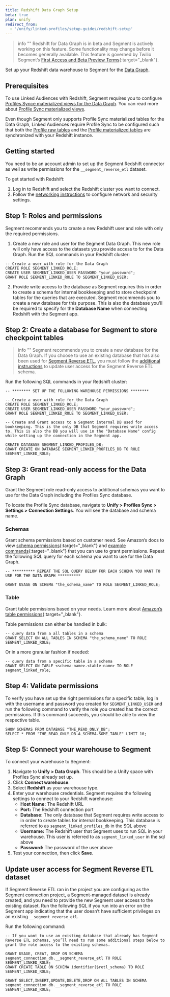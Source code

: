 ```yaml
---
title: Redshift Data Graph Setup
beta: true
plan: unify
redirect_from:
  - '/unify/linked-profiles/setup-guides/redshift-setup'
---
```


> info ""
> Redshift for Data Graph is in beta and Segment is actively working on this feature. Some functionality may change before it becomes generally available. This feature is governed by Twilio Segment’s [First Access and Beta Preview Terms](https://www.twilio.com/en-us/legal/tos){:target="_blank"}.

Set up your Redshift data warehouse to Segment for the [Data Graph](/docs/unify/data-graph/).

## Prerequisites

To use Linked Audiences with Redshift, Segment requires you to configure [Profiles Synce materialized views for the Data Graph](/docs/unify/data-graph/#prerequisites). You can read more about [Profile Sync materialized views](/docs/unify/profiles-sync/tables/#tables-segment-materializes).  

Even though Segment only supports Profile Sync materialized tables for the Data Graph, Linked Audiences require Profile Sync to be configured such that both the [Profile raw tables](/docs/unify/profiles-sync/tables/#profile-raw-tables) and the [Profile materialized tables](/docs/unify/profiles-sync/tables/#tables-segment-materializes) are synchronized with your Redshift instance.

## Getting started 

You need to be an account admin to set up the Segment Redshift connector as well as write permissions for the `__segment_reverse_etl` dataset.

To get started with Redshift:
1. Log in to Redshift and select the Redshift cluster you want to connect. 
2. Follow the [networking instructions](/docs/connections/storage/catalog/redshift/#networking) to configure network and security settings.

## Step 1: Roles and permissions
Segment recommends you to create a new Redshift user and role with only the required permissions.

1. Create a new role and user for the Segment Data Graph. This new role will only have access to the datasets you provide access to for the Data Graph. Run the SQL commands in your Redshift cluster:

  ```
  -- Create a user with role for the Data Graph
  CREATE ROLE SEGMENT_LINKED_ROLE;
  CREATE USER SEGMENT_LINKED_USER PASSWORD "your_password";
  GRANT ROLE SEGMENT_LINKED_ROLE TO SEGMENT_LINKED_USER;
  ```

2. Provide write access to the database as Segment requires this in order to create a schema for internal bookkeeping and to store checkpoint tables for the queries that are executed. Segment recommends you to create a new database for this purpose. This is also the database you'll be required to specify for the **Database Name** when connecting Redshift with the Segment app.

## Step 2: Create a database for Segment to store checkpoint tables

> info ""
> Segment recommends you to create a new database for the Data Graph. If you choose to use an existing database that has also been used for [Segment Reverse ETL](/docs/connections/reverse-etl/), you must follow the [additional instructions](#update-user-access-for-segment-reverse-etl-schema) to update user access for the Segment Reverse ETL schema.

Run the following SQL commands in your Redshift cluster:

```
-- ******** SET UP THE FOLLOWING WAREHOUSE PERMISSIONS ********

-- Create a user with role for the Data Graph
CREATE ROLE SEGMENT_LINKED_ROLE;
CREATE USER SEGMENT_LINKED_USER PASSWORD "your_password";
GRANT ROLE SEGMENT_LINKED_ROLE TO SEGMENT_LINKED_USER;

-- Create and Grant access to a Segment internal DB used for bookkeeping. This is the only DB that Segment requires write access to. This is also the DB you will use in the "Database Name" config while setting up the connection in the Segment app.

CREATE DATABASE SEGMENT_LINKED_PROFILES_DB;
GRANT CREATE ON DATABASE SEGMENT_LINKED_PROFILES_DB TO ROLE SEGMENT_LINKED_ROLE;
```

## Step 3: Grant read-only access for the Data Graph
Grant the Segment role read-only access to additional schemas you want to use for the Data Graph including the Profiles Sync database. 

To locate the Profile Sync database, navigate to **Unify > Profiles Sync > Settings > Connection Settings**. You will see the database and schema name. 

### Schemas
Grant schema permissions based on customer need. See Amazon’s docs to view [schema permissions](https://docs.aws.amazon.com/redshift/latest/dg/r_GRANT.html){:target="_blank"} and [example commands](https://docs.aws.amazon.com/redshift/latest/dg/r_GRANT-examples.html){:target="_blank"} that you can use to grant permissions. Repeat the following SQL query for each schema you want to use for the Data Graph.

```
-- ********** REPEAT THE SQL QUERY BELOW FOR EACH SCHEMA YOU WANT TO USE FOR THE DATA GRAPH **********

GRANT USAGE ON SCHEMA "the_schema_name" TO ROLE SEGMENT_LINKED_ROLE;
```

### Table
Grant table permissions based on your needs. Learn more about [Amazon’s table permissions](https://docs.aws.amazon.com/redshift/latest/dg/r_GRANT.html){:target="_blank"}.

Table permissions can either be handled in bulk:
```
-- query data from a all tables in a schema
GRANT SELECT ON ALL TABLES IN SCHEMA "the_schema_name" TO ROLE SEGMENT_LINKED_ROLE;
```

Or in a more granular fashion if needed: 
```
-- query data from a specific table in a schema
GRANT SELECT ON TABLE <schema-name>.<table-name> TO ROLE segment_linked_role;
```

## Step 4: Validate permissions
To verify you have set up the right permissions for a specific table, log in with the username and password you created for `SEGMENT_LINKED_USER` and run the following command to verify the role you created has the correct permissions. If this command succeeds, you should be able to view the respective table.

```
SHOW SCHEMAS FROM DATABASE "THE_READ_ONLY_DB";
SELECT * FROM "THE_READ_ONLY_DB.A_SCHEMA.SOME_TABLE" LIMIT 10;
```

## Step 5: Connect your warehouse to Segment
To connect your warehouse to Segment:
1. Navigate to **Unify > Data Graph**. This should be a Unify space with Profiles Sync already set up.
2. Click **Connect warehouse**.
3. Select **Redshift** as your warehouse type.
4. Enter your warehouse credentials. Segment requires the following settings to connect to your Redshift warehouse:
   * **Host Name:** The Redshift URL
   * **Port:** The Redshift connection port
   * **Database:** The only database that Segment requires write access to in order to create tables for internal bookkeeping. This database is referred to as `segment_linked_profiles_db` in the SQL above
   * **Username:** The Redshift user that Segment uses to run SQL in your warehouse. This user is referred to as `segment_linked_user` in the sql above
   * **Password:**  The password of the user above
5. Test your connection, then click **Save**.

## Update user access for Segment Reverse ETL dataset
If Segment Reverse ETL ran in the project you are configuring as the Segment connection project, a Segment-managed dataset is already created, and you need to provide the new Segment user access to the existing dataset. Run the following SQL if you run into an error on the Segment app indicating that the user doesn’t have sufficient privileges on an existing `__segment_reverse_etl`.

Run the following command:
```
-- If you want to use an existing database that already has Segment Reverse ETL schemas, you’ll need to run some additional steps below to grant the role access to the existing schemas.

GRANT USAGE, CREAT, DROP ON SCHEMA segment_connection_db.__segment_reverse_etl TO ROLE SEGMENT_LINKED_ROLE;
GRANT CREATE TABLE ON SCHEMA identifier($retl_schema) TO ROLE SEGMENT_LINKED_ROLE;

GRANT SELECT,INSERT,UPDATE,DELETE,DROP ON ALL TABLES IN SCHEMA segment_connection_db.__segment_reverse_etl TO ROLE SEGMENT_LINKED_ROLE;
```